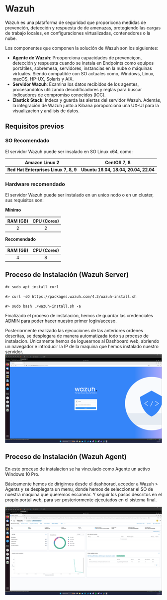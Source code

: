 # Wazuh

Wazuh es una plataforma de seguridad que proporicona medidas de prevención, detección y respuesta de de amenazas, protegiendo las cargas de trabajo locales, en configuraciones virtualizadas, contenedores o la nube.

Los componentes que componen la solución de Wazuh son los siguientes:
- **Agente de Wazuh**: Prooporciona capacidades de prevenciçon, detección y respuesta cuando se instala en Endpoints como equipos portátiles, sobremesa, servidores, instancias en la nube o máquinas virtuales. Siendo compatible con SO actuales como, Windows, Linux, macOS, HP-UX, Solaris y AIX.
- **Servidor Wazuh**: Examina los datos recibidos de los agentes, procesandolos utilizando decodificadores y reglas para buscar indicadores de compromiso conocidos (IOC).
- **Elastick Stack**: Indexa y guarda las alertas del servidor Wazuh. Además, la integración de Wazuh junto a Kibana poroporciona una UX-UI para la visualizacion y análisis de datos.


## Requisitos previos

### SO Recomendado

El servidor Wazuh puede ser insalado en SO Linux x64, como:

| **Amazon Linux 2**                    	| **CentOS 7, 8**                       	|
|---------------------------------------	|---------------------------------------	|
| **Red Hat Enterprises Linux 7, 8, 9** 	| **Ubuntu 16.04, 18.04, 20.04, 22.04** 	|

### Hardware recomendado

El servidor Wazuh puede ser instalado en un unico nodo o en un cluster, sus requisitos son:

**Mínimo**

| RAM (GB) 	| CPU (Cores) 	|
|:--:|:--:|
| 2        	| 2           	|

**Recomendado**

| RAM (GB) 	| CPU (Cores) 	|
|:--:|:--:|
| 4        	| 8           	|

## Proceso de Instalación (Wazuh Server)

`#> sudo apt install curl `

`#> curl -sO https://packages.wazuh.com/4.3/wazuh-install.sh `

`#> sudo bash ./wazuh-install.sh -a`

Finalizado el proceso de instalación, hemos de guardar las credenciales ADMIN para poder hacer nuestro primer login/acceso.

Posteriormente realizado las ejecuciones de las anteriores ordenes descritas, se desplegara de manera automatizada todo su proceso de instalacion. Unicamente hemos de loguearnos al Dashboard web, abriendo un navegador e introducir la IP de la maquina que hemos instalado nuestro servidor.
![imagen1](https://github.com/miguelmtnezz/Wazuh-Deploy/blob/main/img/login.png?raw=true)

## Proceso de Instalación (Wazuh Agent)

En este proceso de instalacion se ha vinculado como Agente un activo Windows 10 Pro.

Básicamente hemos de dirigirnos desde el dashborad, acceder a Wazuh > Agents y se desplegara un menu, donde hemos de seleccionar el SO de nuestra maquina que queremos escanear. Y seguir los pasos descritos en el propio portal web, para ser posteriormente ejecutados en el sistema final.

![imagen2](https://github.com/miguelmtnezz/Wazuh-Deploy/blob/main/img/agent.png?raw=true)
